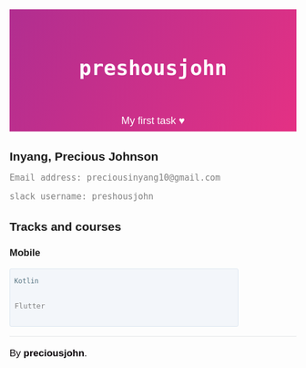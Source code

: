 <!DOCTYPE html>
<html>
<body>
    <section class="page-header">
      <h1 class="project-name">preshousjohn</h1>
      <h2 class="tagline">My first task &hearts;</h2>
    </section>

      
<h2 id="precious">Inyang, Precious Johnson</h2>
<p>Email address: preciousinyang10@gmail.com</p>

<p>slack username: preshousjohn</p>

<h2 id="tracks-and-courses">Tracks and courses</h2>

<h3 id="mobile">Mobile</h3>

<div class="highlighter"><div class="highlight"><pre class="highlight"><code><span> Kotlin</span>

<span> Flutter</span>
</code></pre></div></div>
</body>
<hr>
<footer class="site-footer">
        <span class="footer">By <a href="https://github.com/preciousjohn">preciousjohn</a>.</span>
</footer>
</html>

<style>
    body{
        font-family: Arial, Helvetica, sans-serif;
    }
    .page-header{
        padding: 2rem 4rem;
        text-align: center;
        color:deeppink;
        background-image: linear-gradient(120deg, #b12e90, #e43184);
        color: white;
        height: 150px;
    }
    .project-name{
        font-size: 2.25rem;
        font-family: monospace;
    }
    .tagline{
        padding: 2rem 4rem;
        font-size: 18px;
        font-weight: lighter;
    }
    #precious{
        font-weight: bold;
        margin-top: 2rem;
        margin-bottom: 1rem;
    }
    .main{
    padding: 2rem 4rem;
    }

    p{
        color: grey;
        font-family: monospace;
        font-size: 15px;
    }
    #tracks-and-courses{
        margin-top: 2rem;
        margin-bottom: 1rem;
        font-weight: normal;
        font-weight: bold;
    }
    #mobile{
        font-weight: normal;
        font-weight: bold;
        font-size: 17px;
    }
    .highlighter{
        color: #567482;
    background-color: #f3f6fa;
    border: solid 1px #dce6f0;
    width:400px;
    border-radius: 3px;
    height: 100px;
}
hr{
    height: 2px;
    padding: 0;
    margin: 1rem 0;
    background-color: #eff0f1;
    border: 0;
}

a, .footer{
    text-decoration: none;
    color: rgb(8, 2, 7);
    font-size: 17px;
}
a{
    font-weight: bold;
}
a:hover{
    color:deeppink;
}
.site-footer{
    line-height: 1.5;
    color: #606c71;
}
</style>
